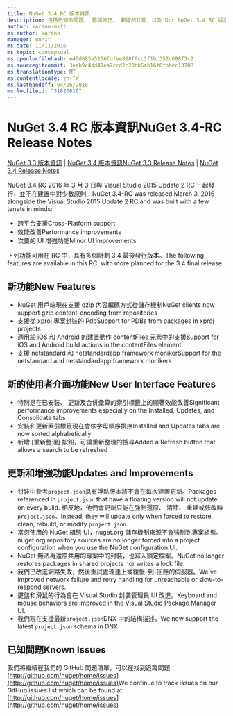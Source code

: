 ```yaml
---
title: NuGet 3.4 RC 版本資訊
description: 包括已知的問題、 錯誤修正、 新增的功能，以及 Dcr NuGet 3.4 RC 版本資訊。
author: karann-msft
ms.author: karann
manager: unnir
ms.date: 11/11/2016
ms.topic: conceptual
ms.openlocfilehash: e40d685a5256fdfee818f0cc1f1bc352c698f3c2
ms.sourcegitcommit: 3eab9c4dd41ea7ccd2c28bb5ab16f6fbbec13708
ms.translationtype: MT
ms.contentlocale: zh-TW
ms.lasthandoff: 04/26/2018
ms.locfileid: "31820816"
---
```

# <a name="nuget-34-rc-release-notes"></a><span data-ttu-id="001d4-103">NuGet 3.4 RC 版本資訊</span><span class="sxs-lookup"><span data-stu-id="001d4-103">NuGet 3.4-RC Release Notes</span></span>

<span data-ttu-id="001d4-104">[NuGet 3.3 版本資訊](../release-notes/nuget-3.3.md) | [NuGet 3.4 版本資訊](../release-notes/nuget-3.4.md)</span><span class="sxs-lookup"><span data-stu-id="001d4-104">[NuGet 3.3 Release Notes](../release-notes/nuget-3.3.md) | [NuGet 3.4 Release Notes](../release-notes/nuget-3.4.md)</span></span>

<span data-ttu-id="001d4-105">NuGet 3.4 RC 2016 年 3 月 3 日與 Visual Studio 2015 Update 2 RC 一起發行，並不在建置中對少數原則：</span><span class="sxs-lookup"><span data-stu-id="001d4-105">NuGet 3.4-RC was released March 3, 2016 alongside the Visual Studio 2015 Update 2 RC and was built with a few tenets in minds:</span></span>

* <span data-ttu-id="001d4-106">跨平台支援</span><span class="sxs-lookup"><span data-stu-id="001d4-106">Cross-Platform support</span></span>
* <span data-ttu-id="001d4-107">效能改善</span><span class="sxs-lookup"><span data-stu-id="001d4-107">Performance improvements</span></span>
* <span data-ttu-id="001d4-108">次要的 UI 增強功能</span><span class="sxs-lookup"><span data-stu-id="001d4-108">Minor UI improvements</span></span>

<span data-ttu-id="001d4-109">下列功能可用在 RC 中，具有多個計劃 3.4 最後發行版本。</span><span class="sxs-lookup"><span data-stu-id="001d4-109">The following features are available in this RC, with more planned for the 3.4 final release.</span></span>

## <a name="new-features"></a><span data-ttu-id="001d4-110">新功能</span><span class="sxs-lookup"><span data-stu-id="001d4-110">New Features</span></span>

* <span data-ttu-id="001d4-111">NuGet 用戶端現在支援 gzip 內容編碼方式從儲存機制</span><span class="sxs-lookup"><span data-stu-id="001d4-111">NuGet clients now support gzip content-encoding from repositories</span></span>
* <span data-ttu-id="001d4-112">支援從 xproj 專案封裝的 Pdb</span><span class="sxs-lookup"><span data-stu-id="001d4-112">Support for PDBs from packages in xproj projects</span></span>
* <span data-ttu-id="001d4-113">適用於 iOS 和 Android 的建置動作 contentFiles 元素中的支援</span><span class="sxs-lookup"><span data-stu-id="001d4-113">Support for iOS and Android build actions in the contentFiles element</span></span>
* <span data-ttu-id="001d4-114">支援 netstandard 和 netstandardapp framework moniker</span><span class="sxs-lookup"><span data-stu-id="001d4-114">Support for the netstandard and netstandardapp framework monikers</span></span>

## <a name="new-user-interface-features"></a><span data-ttu-id="001d4-115">新的使用者介面功能</span><span class="sxs-lookup"><span data-stu-id="001d4-115">New User Interface Features</span></span>

* <span data-ttu-id="001d4-116">特別是在已安裝、 更新及合併彙算的索引標籤上的顯著效能改善</span><span class="sxs-lookup"><span data-stu-id="001d4-116">Significant performance improvements especially on the Installed, Updates, and Consolidate tabs</span></span>
* <span data-ttu-id="001d4-117">安裝和更新索引標籤現在會依字母順序排序</span><span class="sxs-lookup"><span data-stu-id="001d4-117">Installed and Updates tabs are now sorted alphabetically</span></span>
* <span data-ttu-id="001d4-118">新增 [重新整理] 按鈕，可讓重新整理的搜尋</span><span class="sxs-lookup"><span data-stu-id="001d4-118">Added a Refresh button that allows a search to be refreshed</span></span>

## <a name="updates-and-improvements"></a><span data-ttu-id="001d4-119">更新和增強功能</span><span class="sxs-lookup"><span data-stu-id="001d4-119">Updates and Improvements</span></span>

* <span data-ttu-id="001d4-120">封裝中參考`project.json`具有浮點版本將不會在每次建置更新。</span><span class="sxs-lookup"><span data-stu-id="001d4-120">Packages referenced in `project.json` that have a floating version will not update on every build.</span></span> <span data-ttu-id="001d4-121">相反地，他們會更新只能在強制還原、 清除、 重建或修改時`project.json`。</span><span class="sxs-lookup"><span data-stu-id="001d4-121">Instead, they will update only when forced to restore, clean, rebuild, or modify `project.json`.</span></span>
* <span data-ttu-id="001d4-122">當您使用的 NuGet 組態 UI，nuget.org 儲存機制來源不會強制到專案組態。</span><span class="sxs-lookup"><span data-stu-id="001d4-122">nuget.org repository sources are no longer forced into a project configuration when you use the NuGet configuration UI.</span></span>
* <span data-ttu-id="001d4-123">NuGet 無法再還原共用的專案中的封裝，也寫入鎖定檔案。</span><span class="sxs-lookup"><span data-stu-id="001d4-123">NuGet no longer restores packages in shared projects nor writes a lock file.</span></span>
* <span data-ttu-id="001d4-124">我們已改進網路失敗，然後重試處理連上或緩慢-到-回應的伺服器。</span><span class="sxs-lookup"><span data-stu-id="001d4-124">We've improved network failure and retry handling for unreachable or slow-to-respond servers.</span></span>
* <span data-ttu-id="001d4-125">鍵盤和滑鼠的行為會在 Visual Studio 封裝管理員 UI 改進。</span><span class="sxs-lookup"><span data-stu-id="001d4-125">Keyboard and mouse behaviors are improved in the Visual Studio Package Manager UI.</span></span>
* <span data-ttu-id="001d4-126">我們現在支援最新`project.json`DNX 中的結構描述。</span><span class="sxs-lookup"><span data-stu-id="001d4-126">We now support the latest `project.json` schema in DNX.</span></span>

## <a name="known-issues"></a><span data-ttu-id="001d4-127">已知問題</span><span class="sxs-lookup"><span data-stu-id="001d4-127">Known Issues</span></span>

<span data-ttu-id="001d4-128">我們將繼續在我們的 GitHub 問題清單，可以在找到追蹤問題： [http://github.com/nuget/home/issues](http://github.com/nuget/home/issues)</span><span class="sxs-lookup"><span data-stu-id="001d4-128">We continue to track issues on our GitHub issues list which can be found at: [http://github.com/nuget/home/issues](http://github.com/nuget/home/issues)</span></span>